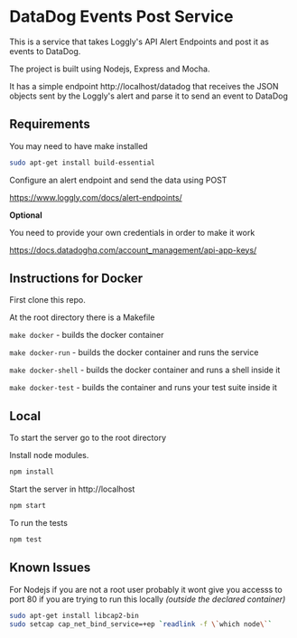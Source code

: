 # DataDog Events Post Service

This is a service that takes Loggly's API Alert Endpoints
and post it as events to DataDog.

The project is built using Nodejs, Express and Mocha.

It has a simple endpoint http://localhost/datadog that receives the JSON objects sent by the Loggly's alert and parse it to send an event to DataDog


## Requirements

You may need to have make installed 

``` Bash
sudo apt-get install build-essential
```

Configure an alert endpoint and send the data using POST

https://www.loggly.com/docs/alert-endpoints/

**Optional**

You need to provide your own credentials in order to make it work

https://docs.datadoghq.com/account_management/api-app-keys/



## Instructions for Docker

First clone this repo.

At the root directory there is a Makefile

`make docker` - builds the docker container

`make docker-run` - builds the docker container and runs the service

`make docker-shell` - builds the docker container and runs a shell inside it

`make docker-test` - builds the container and runs your test suite inside it


## Local

To start the server go to the root directory

Install node modules.

``` Bash
npm install
```

Start the server in http://localhost

``` Bash
npm start
```
To run the tests

``` Bash
npm test
```

## Known Issues

For Nodejs if you are not a root user probably it wont give you accesss to port 80 if you are trying to run this locally *(outside the declared container)*

``` Bash
sudo apt-get install libcap2-bin
sudo setcap cap_net_bind_service=+ep `readlink -f \`which node\``
```